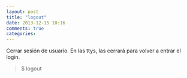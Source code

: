 ```yaml
---
layout: post
title: "logout"
date: 2013-12-15 18:16
comments: true
categories: 
---
```

Cerrar sesión de usuario. En las ttys, las cerrará para volver a entrar el login.

>$ logout

